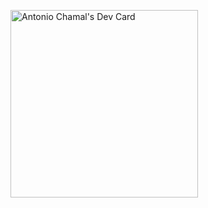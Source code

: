 <!--
**tonyroxtar/tonyroxtar** is a ✨ _special_ ✨ repository because its `README.md` (this file) appears on your GitHub profile.

Here are some ideas to get you started:

- 🔭 I’m currently working on ...
- 🌱 I’m currently learning ...
- 👯 I’m looking to collaborate on ...
- 🤔 I’m looking for help with ...
- 💬 Ask me about ...
- 📫 How to reach me: ...
- 😄 Pronouns: ...
- ⚡ Fun fact: ...
-->
<a href="https://app.daily.dev/tonyroxtar"><img src="https://api.daily.dev/devcards/eb54aa5b82d844a28fc07a778504ac17.png?r=4qz" width="300" alt="Antonio Chamal's Dev Card"/></a>
